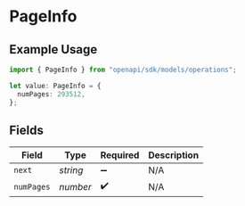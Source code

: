 # PageInfo

## Example Usage

```typescript
import { PageInfo } from "openapi/sdk/models/operations";

let value: PageInfo = {
  numPages: 293512,
};
```

## Fields

| Field              | Type               | Required           | Description        |
| ------------------ | ------------------ | ------------------ | ------------------ |
| `next`             | *string*           | :heavy_minus_sign: | N/A                |
| `numPages`         | *number*           | :heavy_check_mark: | N/A                |